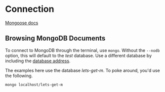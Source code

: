# Connection

[Mongoose docs](http://mongoosejs.com/docs/connections.html)

## Browsing MongoDB Documents

To connect to MongoDB through the terminal, use `mongo`.  Without the `--nodb` option, this will default to the *test* database.  Use a different database by including the [database address](http://docs.mongodb.org/manual/reference/program/mongo/#bin.mongo).

The examples here use the database *lets-get-m*.  To poke around, you'd use the following.

    mongo localhost/lets-get-m
